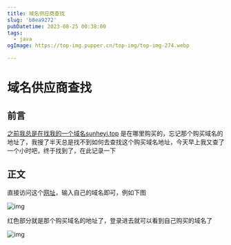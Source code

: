 ```yaml
---
title: 域名供应商查找
slug: 'b8ea9272'
pubDatetime: 2023-08-25 00:38:00
tags: 
  - java
ogImage: https://top-img.pupper.cn/top-img/top-img-274.webp

---
```


# 域名供应商查找

## 前言

[之前我总是在找我的一个域名sunheyi.top](http://之前我总是在找我的一个域名sunheyi.top) 是在哪里购买的，忘记那个购买域名的地址了，我搜了半天总是找不到如何去查找这个购买域名地址，今天早上我又查了一个小时吧，终于找到了，在此记录一下

## 正文

直接访问这个[网址](https://www.dynadot.com/domain/whois?)，输入自己的域名即可，例如下图

![img](https://shyblog.oss-cn-beijing.aliyuncs.com/img/image-ngit.png)

红色部分就是那个购买域名的地址了，登录进去就可以看到自己购买的域名了

![img](https://shyblog.oss-cn-beijing.aliyuncs.com/img/image-yiyn.png)
